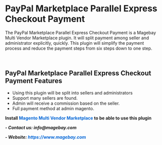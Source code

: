 <h1><strong>PayPal Marketplace Parallel Express Checkout Payment</strong></h1>

<p>The PayPal Marketplace Parallel Express Checkout Payment is a Magebay Multi Vendor Marketplace plugin. It will split payment among seller and administrator explicitly, quickly. This plugin will simplify the payment process and reduce the payment steps from six steps down to one step.</p>

<p>&nbsp;</p>

<h2><strong>PayPal Marketplace Parallel Express Checkout Payment Features</strong></h2>

<ul>
	<li>Using this plugin will be split into sellers and administrators</li>
	<li>Support many sellers are found.</li>
	<li>Admin will receive a commission based on the seller.</li>
	<li>Full payment method at admin magento.</li>
</ul>

<p><strong>Install <a href="https://www.magebay.com/magento-multi-vendor-marketplace-extension" style="box-sizing: border-box; background-color: transparent; color: rgb(3, 102, 214); text-decoration-line: none;">Magento Multi Vendor Marketplace</a> to be able to use this plugin</strong></p>

<p><strong><em>- Contact </em><em>us:</em><em> info@magebay.com</em></strong></p>

<p><strong><em>- Website: <a href="https://www.magebay.com/" style="box-sizing: border-box; background-color: transparent; color: rgb(3, 102, 214); text-decoration-line: none;">https://www.magebay.com</a></em></strong></p>
